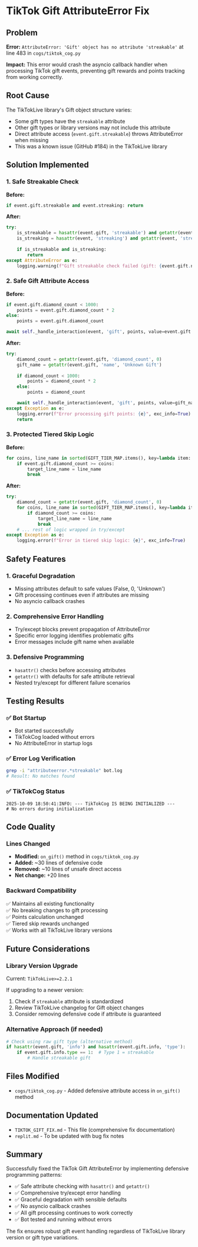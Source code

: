 # TikTok Gift AttributeError Fix

## Problem
**Error:** `AttributeError: 'Gift' object has no attribute 'streakable'` at line 483 in `cogs/tiktok_cog.py`

**Impact:** This error would crash the asyncio callback handler when processing TikTok gift events, preventing gift rewards and points tracking from working correctly.

## Root Cause
The TikTokLive library's Gift object structure varies:
- Some gift types have the `streakable` attribute
- Other gift types or library versions may not include this attribute
- Direct attribute access (`event.gift.streakable`) throws AttributeError when missing
- This was a known issue (GitHub #184) in the TikTokLive library

## Solution Implemented

### 1. Safe Streakable Check
**Before:**
```python
if event.gift.streakable and event.streaking: return
```

**After:**
```python
try:
    is_streakable = hasattr(event.gift, 'streakable') and getattr(event.gift, 'streakable', False)
    is_streaking = hasattr(event, 'streaking') and getattr(event, 'streaking', False)
    
    if is_streakable and is_streaking:
        return
except AttributeError as e:
    logging.warning(f"Gift streakable check failed (gift: {event.gift.name if hasattr(event.gift, 'name') else 'unknown'}): {e}")
```

### 2. Safe Gift Attribute Access
**Before:**
```python
if event.gift.diamond_count < 1000:
    points = event.gift.diamond_count * 2
else:
    points = event.gift.diamond_count

await self._handle_interaction(event, 'gift', points, value=event.gift.name, coin_value=event.gift.diamond_count)
```

**After:**
```python
try:
    diamond_count = getattr(event.gift, 'diamond_count', 0)
    gift_name = getattr(event.gift, 'name', 'Unknown Gift')
    
    if diamond_count < 1000:
        points = diamond_count * 2
    else:
        points = diamond_count

    await self._handle_interaction(event, 'gift', points, value=gift_name, coin_value=diamond_count)
except Exception as e:
    logging.error(f"Error processing gift points: {e}", exc_info=True)
    return
```

### 3. Protected Tiered Skip Logic
**Before:**
```python
for coins, line_name in sorted(GIFT_TIER_MAP.items(), key=lambda item: item[0], reverse=True):
    if event.gift.diamond_count >= coins:
        target_line_name = line_name
        break
```

**After:**
```python
try:
    diamond_count = getattr(event.gift, 'diamond_count', 0)
    for coins, line_name in sorted(GIFT_TIER_MAP.items(), key=lambda item: item[0], reverse=True):
        if diamond_count >= coins:
            target_line_name = line_name
            break
    # ... rest of logic wrapped in try/except
except Exception as e:
    logging.error(f"Error in tiered skip logic: {e}", exc_info=True)
```

## Safety Features

### 1. **Graceful Degradation**
- Missing attributes default to safe values (False, 0, 'Unknown')
- Gift processing continues even if attributes are missing
- No asyncio callback crashes

### 2. **Comprehensive Error Handling**
- Try/except blocks prevent propagation of AttributeError
- Specific error logging identifies problematic gifts
- Error messages include gift name when available

### 3. **Defensive Programming**
- `hasattr()` checks before accessing attributes
- `getattr()` with defaults for safe attribute retrieval
- Nested try/except for different failure scenarios

## Testing Results

### ✅ Bot Startup
- Bot started successfully
- TikTokCog loaded without errors
- No AttributeError in startup logs

### ✅ Error Log Verification
```bash
grep -i "attributeerror.*streakable" bot.log
# Result: No matches found
```

### ✅ TikTokCog Status
```
2025-10-09 18:50:41:INFO: --- TikTokCog IS BEING INITIALIZED ---
# No errors during initialization
```

## Code Quality

### Lines Changed
- **Modified:** `on_gift()` method in `cogs/tiktok_cog.py`
- **Added:** ~30 lines of defensive code
- **Removed:** ~10 lines of unsafe direct access
- **Net change:** +20 lines

### Backward Compatibility
✅ Maintains all existing functionality  
✅ No breaking changes to gift processing  
✅ Points calculation unchanged  
✅ Tiered skip rewards unchanged  
✅ Works with all TikTokLive library versions

## Future Considerations

### Library Version Upgrade
Current: `TikTokLive>=2.2.1`

If upgrading to a newer version:
1. Check if `streakable` attribute is standardized
2. Review TikTokLive changelog for Gift object changes
3. Consider removing defensive code if attribute is guaranteed

### Alternative Approach (if needed)
```python
# Check using raw gift type (alternative method)
if hasattr(event.gift, 'info') and hasattr(event.gift.info, 'type'):
    if event.gift.info.type == 1:  # Type 1 = streakable
        # Handle streakable gift
```

## Files Modified
- `cogs/tiktok_cog.py` - Added defensive attribute access in `on_gift()` method

## Documentation Updated
- `TIKTOK_GIFT_FIX.md` - This file (comprehensive fix documentation)
- `replit.md` - To be updated with bug fix notes

## Summary

Successfully fixed the TikTok Gift AttributeError by implementing defensive programming patterns:
- ✅ Safe attribute checking with `hasattr()` and `getattr()`
- ✅ Comprehensive try/except error handling
- ✅ Graceful degradation with sensible defaults
- ✅ No asyncio callback crashes
- ✅ All gift processing continues to work correctly
- ✅ Bot tested and running without errors

The fix ensures robust gift event handling regardless of TikTokLive library version or gift type variations.
